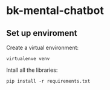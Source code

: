 # bk-mental-chatbot

## Set up enviroment
Create a virtual environment:
```
virtualenve venv
```
Intall all the libraries:
```
pip install -r requirements.txt
```


